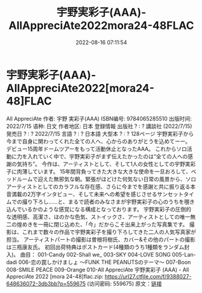 ﻿---
title: 宇野実彩子(AAA)-AllAppreciAte2022mora24-48FLAC
date: 2022-08-16 07:11:54
categories: 外语音乐
tags: 外语音乐
---
# 宇野実彩子(AAA)-AllAppreciAte2022[mora24-48]FLAC

All AppreciAte
作者: 宇野 実彩子(AAA)
ISBN编号: 9784065285510
出版时间: 2022/7/15
语种: 日文
作者地区: 日本
登録情報
出版社 ? : ? 講談社 (2022/7/15)
発売日 ? : ? 2022/7/15
言語 ? : ? 日本語
大型本 ? : ? 128ページ
宇野実彩子から今まで自身に関わってくれた全ての人へ、心からのありがとうを込めてーー。
デビュー15周年ドームツアーをもって活動休止となったAAA。
これからソロ活動に力を入れていく中で、宇野実彩子がまず伝えたかったのは“全ての人への感謝の気持ち”。
今作は、アーティストとして、そして1人の女性としての宇野実彩子に肉薄しています。
15年間背負ってきた大きな大きな使命を一旦おろして、ベッドルームで迎えた無邪気な朝。緊張がほどけた何気ない日常の風景から、ソロアーティストとしてのカラフルな存在感、さらに今までを感謝と共に振り返る本音満載の2万字インタビュー、そして未来への希望を感じさせるサンセットタイムでの撮り下ろし……と、まるで読者のみなさまが宇野実彩子の心のうちを覗き込んでいるかのような感覚になる構成となっております。
宇野実彩子の圧倒的な透明感、高潔さ、ほのかな色気、ストイックさ、アーティストとしての唯一無二の煌めきを一冊に閉じ込めた、「今」だからこそ出来上がった写真集です。
撮影は、これまで数々の作品で宇野実彩子を撮り下ろしてきた二人の人気写真家が担当。
アーティストパートの撮影は曽根将樹氏、カバー&その他のパートの撮影は三瓶康友氏。
初回出荷特典はポストカード(4種類のうち1種類をランダム封入)。
曲目：
001-Candy
002-Shall we_
003-SKY
004-LOVE SONG
005-Lan-dadi
006-恋の罠しかけましょ ～FUNK THE PEANUTSのテーマ～
007-Boon
008-SMILE PEACE
009-Orange
010-All AppreciAte
宇野実彩子 (AAA) - All AppreciAte 2022 [mora 24-48]flac.zip: https://url27.ctfile.com/f/9388027-648636072-3db3bb?p=559675
(访问密码: 559675)
原文：[链接](https://blog.sina.com.cn/s/blog_1647c7e7601030yvx.html)